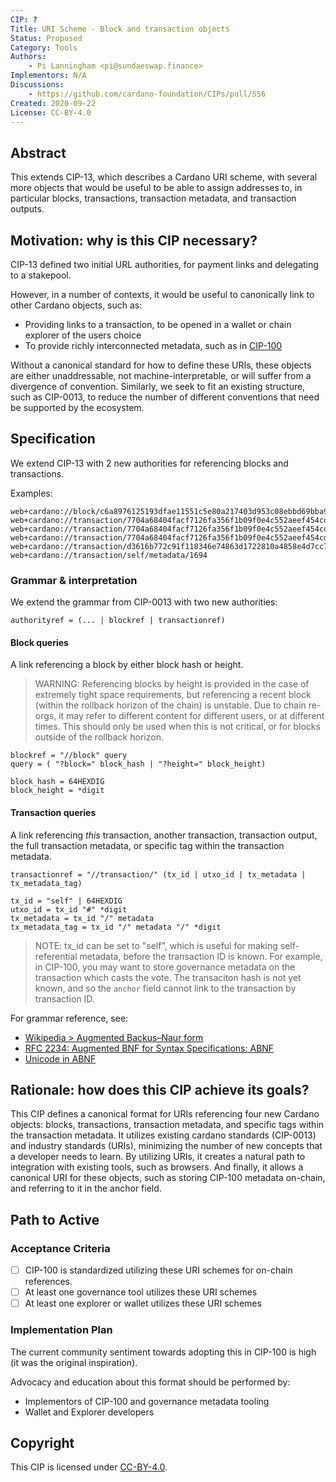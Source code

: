 ```yaml
---
CIP: ?
Title: URI Scheme - Block and transaction objects
Status: Proposed
Category: Tools
Authors:
    - Pi Lanningham <pi@sundaeswap.finance>
Implementors: N/A
Discussions:
    - https://github.com/cardano-foundation/CIPs/pull/556
Created: 2020-09-22
License: CC-BY-4.0
---
```


## Abstract

This extends CIP-13, which describes a Cardano URI scheme, with several more objects that would be useful to be able to assign addresses to, in particular blocks, transactions, transaction metadata, and transaction outputs.

## Motivation: why is this CIP necessary?

CIP-13 defined two initial URL authorities, for payment links and delegating to a stakepool.

However, in a number of contexts, it would be useful to canonically link to other Cardano objects, such as:
- Providing links to a transaction, to be opened in a wallet or chain explorer of the users choice
- To provide richly interconnected metadata, such as in [CIP-100](https://github.com/cardano-foundation/CIPs/pull/556)

Without a canonical standard for how to define these URIs, these objects are either unaddressable, not machine-interpretable, or will suffer from a divergence of convention. Similarly, we seek to fit an existing structure, such as CIP-0013, to reduce the number of different conventions that need be supported by the ecosystem.

## Specification

We extend CIP-13 with 2 new authorities for referencing blocks and transactions.

Examples:
```
web+cardano://block/c6a8976125193dfae11551c5e80a217403d953c08ebbd69bba904d990854011f
web+cardano://transaction/7704a68404facf7126fa356f1b09f0e4c552aeef454cd0daba4208f3a64372e9
web+cardano://transaction/7704a68404facf7126fa356f1b09f0e4c552aeef454cd0daba4208f3a64372e9#1
web+cardano://transaction/7704a68404facf7126fa356f1b09f0e4c552aeef454cd0daba4208f3a64372e9/metadata
web+cardano://transaction/d3616b772c91f118346e74863d1722810a4858e4d7cc7663dc2eed345d7bca72/metadata/674
web+cardano://transaction/self/metadata/1694
```

### Grammar & interpretation

We extend the grammar from CIP-0013 with two new authorities:

```
authorityref = (... | blockref | transactionref)
```

#### Block queries

A link referencing a block by either block hash or height.

> WARNING: Referencing blocks by height is provided in the case of extremely tight space requirements, but referencing a recent block (within the rollback horizon of the chain) is unstable.  Due to chain re-orgs, it may refer to different content for different users, or at different times. This should only be used when this is not critical, or for blocks outside of the rollback horizon.

```
blockref = "//block" query
query = ( "?block=" block_hash | "?height=" block_height)

block_hash = 64HEXDIG
block_height = *digit
```

#### Transaction queries

A link referencing *this* transaction, another transaction, transaction output, the full transaction metadata, or specific tag within the transaction metadata.

```
transactionref = "//transaction/" (tx_id | utxo_id | tx_metadata | tx_metadata_tag)

tx_id = "self" | 64HEXDIG
utxo_id = tx_id "#" *digit
tx_metadata = tx_id "/" metadata
tx_metadata_tag = tx_id "/" metadata "/" *digit
```

> NOTE: tx_id can be set to "self", which is useful for making self-referential metadata, before the transaction ID is known.  For example, in CIP-100, you may want to store governance metadata on the transaction which casts the vote. The transaciton hash is not yet known, and so the `anchor` field cannot link to the transaction by transaction ID. 

For grammar reference, see:

  - [Wikipedia > Augmented Backus–Naur form](https://en.wikipedia.org/wiki/Augmented_Backus%E2%80%93Naur_form)
  - [RFC 2234: Augmented BNF for Syntax Specifications: ABNF](https://datatracker.ietf.org/doc/html/rfc2234)
  - [Unicode in ABNF](https://tools.ietf.org/html/draft-seantek-unicode-in-abnf-00)

## Rationale: how does this CIP achieve its goals?

This CIP defines a canonical format for URIs referencing four new Cardano objects: blocks, transactions, transaction metadata, and specific tags within the transaction metadata. It utilizes existing cardano standards (CIP-0013) and industry standards (URIs), minimizing the number of new concepts that a developer needs to learn. By utilizing URIs, it creates a natural path to integration with existing tools, such as browsers. And finally, it allows a canonical URI for these objects, such as storing CIP-100 metadata on-chain, and referring to it in the anchor field.
## Path to Active

### Acceptance Criteria

- [ ] CIP-100 is standardized utilizing these URI schemes for on-chain references.
- [ ] At least one governance tool utilizes these URI schemes
- [ ] At least one explorer or wallet utilizes these URI schemes

### Implementation Plan

The current community sentiment towards adopting this in CIP-100 is high (it was the original inspiration).

Advocacy and education about this format should be performed by:

- Implementors of CIP-100 and governance metadata tooling
- Wallet and Explorer developers

## Copyright

This CIP is licensed under [CC-BY-4.0](https://creativecommons.org/licenses/by/4.0/legalcode).
